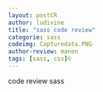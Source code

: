 ```yaml
---
layout: postCR
author: ludivine
title: "sass code review"
categorie: sass
codeimg: Capturedata.PNG
author-review: manon
tags: [sass, css]©
---
```


code review sass